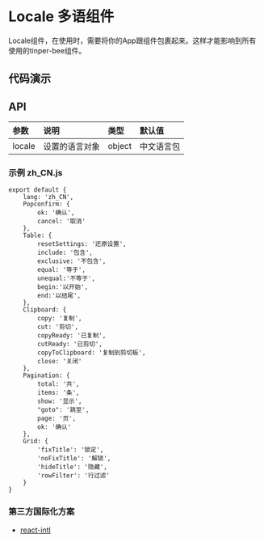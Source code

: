 # Locale 多语组件

Locale组件，在使用时，需要将你的App跟组件包裹起来。这样才能影响到所有使用的tinper-bee组件。

## 代码演示

## API
|参数|说明|类型|默认值|
|:---|:-----|:----|:------|
|locale|设置的语言对象|object|中文语言包|

### 示例 zh_CN.js

```
export default {
    lang: 'zh_CN',
    Popconfirm: {
        ok: '确认',
        cancel: '取消'
    },
    Table: {
        resetSettings: '还原设置',
        include: '包含',
        exclusive: '不包含',
        equal: '等于',
        unequal:'不等于',
        begin:'以开始',
        end:'以结尾',
    },
    Clipboard: {
        copy: '复制',
        cut: '剪切',
        copyReady: '已复制',
        cutReady: '已剪切',
        copyToClipboard: '复制到剪切板',
        close: '关闭'
    },
    Pagination: {
        total: '共',
        items: '条',
        show: '显示',
        "goto": '跳至',
        page: '页',
        ok: '确认'
    },
    Grid: {
        'fixTitle': '锁定',
        'noFixTitle': '解锁',
        'hideTitle': '隐藏',
        'rowFilter': '行过滤'
    }
}
```

### 第三方国际化方案

- [react-intl](https://github.com/yahoo/react-intl)